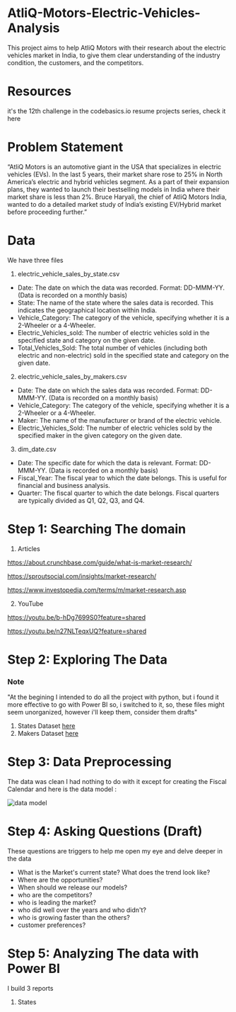 # AtliQ-Motors-Electric-Vehicles-Analysis

This project aims to help AtliQ Motors with their research about the electric vehicles market in India, to give them clear understanding of the industry condition, the customers, and the competitors.

# Resources
it's the 12th challenge in the codebasics.io resume projects series, check it here 

# Problem Statement
“AtliQ Motors is an automotive giant in the USA that specializes in electric vehicles (EVs). In the last 5 years, their market share rose to 25% in North America’s electric and hybrid vehicles segment. As a part of their expansion plans, they wanted to launch their bestselling models in India where their market share is less than 2%. Bruce Haryali, the chief of AtliQ Motors India, wanted to do a detailed market study of India’s existing EV/Hybrid market before proceeding further.”

# Data
We have three files

1. electric_vehicle_sales_by_state.csv
- Date: The date on which the data was recorded. Format: DD-MMM-YY. (Data is recorded on a monthly basis)
- State: The name of the state where the sales data is recorded. This indicates the geographical location within India.
- Vehicle_Category: The category of the vehicle, specifying whether it is a 2-Wheeler or a 4-Wheeler.
- Electric_Vehicles_sold: The number of electric vehicles sold in the specified state and category on the given date.
- Total_Vehicles_Sold: The total number of vehicles (including both electric and non-electric) sold in the specified state and category on the given date.

2. electric_vehicle_sales_by_makers.csv
- Date: The date on which the sales data was recorded. Format: DD-MMM-YY. (Data is recorded on a monthly basis)
- Vehicle_Category: The category of the vehicle, specifying whether it is a 2-Wheeler or a 4-Wheeler.
- Maker: The name of the manufacturer or brand of the electric vehicle.
- Electric_Vehicles_Sold: The number of electric vehicles sold by the specified maker in the given category on the given date.

3. dim_date.csv
- Date: The specific date for which the data is relevant. Format: DD-MMM-YY. (Data is recorded on a monthly basis)
- Fiscal_Year: The fiscal year to which the date belongs. This is useful for financial and business analysis.
- Quarter: The fiscal quarter to which the date belongs. Fiscal quarters are typically divided as Q1, Q2, Q3, and Q4.



# Step 1: Searching The domain
1. Articles
   
https://about.crunchbase.com/guide/what-is-market-research/

https://sproutsocial.com/insights/market-research/

https://www.investopedia.com/terms/m/market-research.asp

2. YouTube

https://youtu.be/b-hDg7699S0?feature=shared

https://youtu.be/n27NLTeqxUQ?feature=shared

# Step 2: Exploring The Data 
### Note 
"At the begining I intended to do all the project with python, but i found it more effective to go with Power BI so, i switched to it,
so, these files might seem unorganized, however i'll keep them, consider them drafts"

1. States Dataset [here](https://github.com/taha1048/AtliQ-Motors-Electric-Vehicles-Analysis/blob/main/States.ipynb)
2. Makers Dataset [here](https://github.com/taha1048/AtliQ-Motors-Electric-Vehicles-Analysis/blob/main/Makers.ipynb)

# Step 3: Data Preprocessing
The data was clean I had nothing to do with it except for creating the Fiscal Calendar and here is the data model :

![data model](https://github.com/user-attachments/assets/bafe16ca-b47a-47aa-bfe5-f5e47feeba0e)

# Step 4: Asking Questions (Draft)
These questions are triggers to help me open my eye and delve deeper in the data

- What is the Market's current state? What does the trend look like?
- Where are the opportunities?
- When should we release our models?
- who are the competitors?
- who is leading the market?
- who did well over the years and who didn't?
- who is growing faster than the others?
- customer preferences? 

# Step 5: Analyzing The data with Power BI
I build 3 reports
1. States

